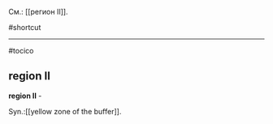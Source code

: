 См.: [[регион II]].

#shortcut




<hr/>

#tocico

## region II

<b>region II</b> - 


Syn.:[[yellow zone of the buffer]].
 


